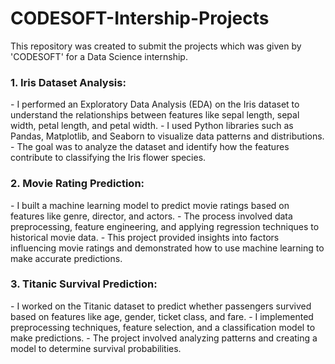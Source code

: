 # CODESOFT-Intership-Projects    

This repository was created to submit the projects which was given by 'CODESOFT' for a Data Science internship.   

<h3>1. Iris Dataset Analysis:</h3>
        - I performed an Exploratory Data Analysis (EDA) on the Iris dataset to understand the relationships between features like sepal length, sepal width, petal length, and petal width.  
        - I used Python libraries such as Pandas, Matplotlib, and Seaborn to visualize data patterns and distributions.
        - The goal was to analyze the dataset and identify how the features contribute to classifying the Iris flower species.


  <h3>2. Movie Rating Prediction:</h3>  
        - I built a machine learning model to predict movie ratings based on features like genre, director, and actors.  
        - The process involved data preprocessing, feature engineering, and applying regression techniques to historical movie data.  
        - This project provided insights into factors influencing movie ratings and demonstrated how to use machine learning to make accurate predictions.
       
<h3>3. Titanic Survival Prediction:</h3>  
        - I worked on the Titanic dataset to predict whether passengers survived based on features like age, gender, ticket class, and fare.  
        - I implemented preprocessing techniques, feature selection, and a classification model to make predictions.  
        - The project involved analyzing patterns and creating a model to determine survival probabilities.  
